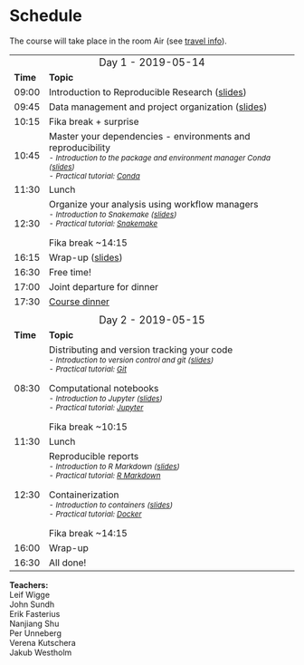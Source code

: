 <h1> Schedule </h1>

The course will take place in the room Air (see [travel info](travel.md)).

<table>
  <tr>
    <td colspan="3">
      <font size="4">
      <center> Day 1 - 2019-05-14 </center>
    </td>
  </tr>
  <tr>
    <td> <font size="3"><b>Time</b> </td>
    <td> <font size="3"><b>Topic</b> </td>
  </tr>
  <tr>
    <td> <font size="3"> 09:00
    <td> <font size="3"> Introduction to Reproducible Research (<a href="https://docs.google.com/presentation/d/1ocMn6-loFqa9HSDCsFz9wAvpanfIALbSxie04F15wl0/edit?usp=sharing">slides</a>)</td>
  </tr>
  <tr>
    <td> <font size="3"> 09:45 </td>
    <td> <font size="3"> Data management and project organization (<a href="https://docs.google.com/presentation/d/19Hqck9JsqPckRqwVpYaT6Tndh7E2zOQ4r_DQWOj9W-I/edit?usp=sharing">slides</a>)</td>
  </tr>
  <tr>
    <td> <font size="3"> 10:15 </td>
    <td> <font size="3"> Fika break + surprise</td>
  </tr>
  <tr>
    <td> <font size="3"> 10:45 </td>
    <td>
      <font size="3"> Master your dependencies - environments and reproducibility
      <font size="2"><i><br>
      - Introduction to the package and environment manager Conda (<a href="https://drive.google.com/file/d/1P-1bVbFx5o3memE4AMHpybaMFUsAkn7G/view?usp=sharing">slides</a>)<br>
      - Practical tutorial: <a href="../conda/">Conda</a>
    </td>
  </tr>
  <tr>
    <td> <font size="3"> 11:30  </td>
    <td> <font size="3"> Lunch </td>
  </tr>
  <tr>
    <td> <font size="3"> 12:30 </td>
    <td>
      <font size="3"> Organize your analysis using workflow managers
      <font size="2"><i><br>
      - Introduction to Snakemake (<a href="https://docs.google.com/presentation/d/1KvtbHse38WIgJWuccWir2P6LwmhzupaCAFZ4HYGLp-Y/edit?usp=sharing">slides</a>)<br>
      - Practical tutorial: <a href="../snakemake/">Snakemake</a></i><br><br>
      <font size="3">Fika break ~14:15
    </td>
  </tr>
  <tr>
    <td> <font size="3"> 16:15 </td>
    <td> <font size="3"> Wrap-up (<a href="https://docs.google.com/presentation/d/1UdLmnHI4IDn9gANjFGQidaotGXOoGBjXBH6MECjCiP8/edit?usp=sharing">slides</a>)</td>
  </tr>
  <tr>
    <td> <font size="3"> 16:30 </td>
    <td> <font size="3"> Free time!</td>
  </tr>
  <tr>
    <td> <font size="3"> 17:00 </td>
    <td> <font size="3"> Joint departure for dinner</td>
  </tr>
  <tr>
    <td> <font size="3"> 17:30 </td>
    <td> <font size="3"> <a href="../travel/">Course dinner</a></td>
  </tr>
  <tr>
    <td colspan="3"> </td>
  </tr>
  <tr>
    <td colspan="3">
      <font size="4">
      <center> Day 2  - 2019-05-15 </center>
    </td>
  </tr>
  <tr>
    <td> <font size="3"><b>Time</b> </td>
    <td> <font size="3"><b>Topic</b> </td>
  </tr>
  <tr>
    <td> <font size="3"> 08:30 </td>
    <td>
      <font size="3"> Distributing and version tracking your code
      <font size="2"><i><br>
      - Introduction to version control and git (<a href="https://drive.google.com/file/d/1PqTDPsdJcdDSIdSN5cWOvOxNi04fzmFo/view?usp=sharing">slides</a>)<br>
      - Practical tutorial: <a href="../git/">Git</a></i>
      <br><br>
      <font size="3"> Computational notebooks
      <font size="2"><i><br>
      - Introduction to Jupyter (<a href="https://docs.google.com/presentation/d/1xrs-L8msQLWI_LfbksHL2kn1QKskbtQGjn7Vm5F9RSU/edit?usp=sharing">slides</a>)<br>
      - Practical tutorial: <a href="../jupyter/">Jupyter</a></i><br><br>
      <font size="3">Fika break ~10:15
    </td>
  </tr>
  <tr>
    <td> <font size="3"> 11:30
    <td> <font size="3"> Lunch </td>
  </tr>
  <tr>
    <td> <font size="3"> 12:30 </td>
    <td>
      <font size="3"> Reproducible reports
      <font size="2"><i><br>
      - Introduction to R Markdown (<a href="https://drive.google.com/file/d/146JeZM8Sq_DmrX1pzS-LmWquR6vSdoNq/view?usp=sharing">slides</a>)<br>
      - Practical tutorial: <a href="../rmarkdown/">R Markdown</a></i>
      <br><br>
      <font size="3"> Containerization
      <font size="2"><i><br>
      - Introduction to containers (<a href="https://docs.google.com/presentation/d/1Pd4zAkOjGkgerqvjyG_tkx6HgoAkSc_2dzj2FOpx_0g/edit?usp=sharing">slides</a>)<br>
      - Practical tutorial: <a href="../docker/">Docker</a></i><br><br>
      <font size="3">Fika break ~14:15
    </td>
  </tr>
  <tr>
    <td> <font size="3"> 16:00 </td>
    <td> <font size="3"> Wrap-up </td>
  </tr>
  <tr>
    <td> <font size="3"> 16:30 </td>
    <td> <font size="3"> All done! </td>
  </tr>
</table>

**Teachers:**  
Leif Wigge  
John Sundh  
Erik Fasterius  
Nanjiang Shu  
Per Unneberg  
Verena Kutschera  
Jakub Westholm  
